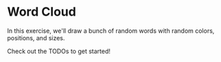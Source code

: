 # Word Cloud

In this exercise, we'll draw a bunch of random words with random colors, positions, and sizes.

Check out the TODOs to get started!
